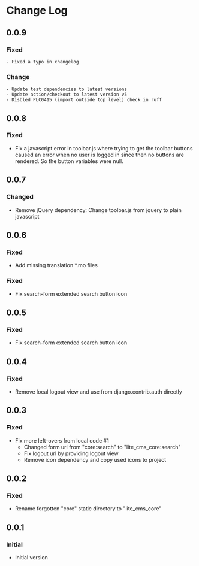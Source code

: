 # Change Log

<!-- GENERATOR_PLACEHOLDER -->

## 0.0.9

### Fixed
    - Fixed a typo in changelog
### Change
    - Update test dependencies to latest versions
    - Update action/checkout to latest version v5
    - Disbled PLC0415 (import outside top level) check in ruff

## 0.0.8

### Fixed
  - Fix a javascript error in toolbar.js where trying to get the toolbar 
    buttons caused an error when no user is logged in since then no buttons
    are rendered. So the button variables were null.

## 0.0.7

### Changed
  - Remove jQuery dependency: Change toolbar.js from jquery to plain javascript

## 0.0.6

### Fixed 
  - Add missing translation *.mo files

### Fixed
  - Fix search-form extended search button icon

## 0.0.5

### Fixed
  - Fix search-form extended search button icon

## 0.0.4

### Fixed
  - Remove local logout view and use from django.contrib.auth directly

## 0.0.3

### Fixed 
- Fix more left-overs from local code #1
  - Changed form url from "core:search" to "lite_cms_core:search"
  - Fix logout url by providing logout view 
  - Remove icon dependency and copy used icons to project

## 0.0.2

### Fixed
- Rename forgotten "core" static directory to "lite_cms_core"

## 0.0.1

### Initial
- Initial version